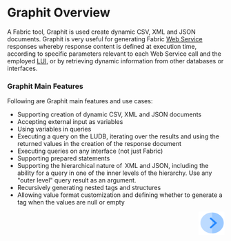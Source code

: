# Graphit Overview

A Fabric tool, Graphit is used create dynamic CSV, XML and JSON documents. Graphit is very useful for generating Fabric [Web Service](/articles/15_web_services/01_web_services_overview.md) responses whereby response content is defined at execution time, according to specific parameters relevant to each Web Service call and the employed [LUI](/articles/01_fabric_overview/02_fabric_glossary.md#lui), or by retrieving dynamic information from other databases or interfaces.

### Graphit Main Features

Following are Graphit main features and use cases:

- Supporting creation of dynamic CSV, XML and JSON documents 
- Accepting external input as variables 
- Using variables in queries
- Executing a query on the LUDB, iterating over the results and using the returned values in the creation of the response document
- Executing queries on any interface (not just Fabric)
- Supporting prepared statements
- Supporting the hierarchical nature of  XML and JSON, including the ability for a query in one of the inner levels of the hierarchy. Use any "outer level" query result as an argument. 
- Recursively generating nested tags and structures
- Allowing value format customization and defining whether to generate a tag when the values are null or empty



[<img align="right" width="60" height="54" src="/articles/images/Next.png">](/articles/15_web_services/Graphit/02_create_and_edit_a_graphit_file.md)

